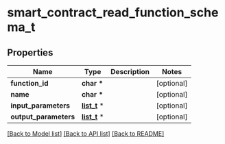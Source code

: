 # smart_contract_read_function_schema_t

## Properties
Name | Type | Description | Notes
------------ | ------------- | ------------- | -------------
**function_id** | **char \*** |  | [optional] 
**name** | **char \*** |  | [optional] 
**input_parameters** | [**list_t**](smart_contract_input_parameter_schema.md) \* |  | [optional] 
**output_parameters** | [**list_t**](smart_contract_input_parameter_schema.md) \* |  | [optional] 

[[Back to Model list]](../README.md#documentation-for-models) [[Back to API list]](../README.md#documentation-for-api-endpoints) [[Back to README]](../README.md)


